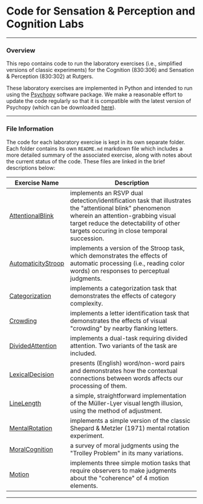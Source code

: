 # Code for Sensation & Perception and Cognition Labs
-----
### Overview

This repo contains code to run the laboratory exercises (i.e., simplified versions of classic experiments) for the Cognition (830:306) and Sensation & Perception (830:302) at Rutgers.

These laboratory exercises are implemented in Python and intended to run using the [Psychopy](https://www.psychopy.org/) software package. We make a reasonable effort to update the code regularly so that it is compatible with the latest version of Psychopy (which can be downloaded [here](https://github.com/psychopy/psychopy/releases)).

-----
### File Information

The code for each laboratory exercise is kept in its own separate folder. Each folder contains its own `README.md` markdown file which includes a more detailed summary of the associated exercise, along with notes about the current status of the code. These files are linked in the brief descriptions below:

Exercise Name | Description
---------- | ----------------------------------------------------------------------------------------
[AttentionalBlink](AttentionalBlink/AttentionalBlink-README.md) | implements an RSVP dual detection/identification task that illustrates the "attentional blink" phenomenon wherein an attention-grabbing visual target reduce the detectability of other targets occuring in close temporal succession.
[AutomaticityStroop](AutomaticityStroop/Stroop-README.md) | implements a version of the Stroop task, which demonstrates the effects of automatic processing (i.e., reading color words) on responses to perceptual judgments.
[Categorization](Categorization/Categorization-README.md) | implements a categorization task that demonstrates the effects of category complexity.
[Crowding](Crowding/Crowding-README.md) | implements a letter identification task that demonstrates the effects of visual "crowding" by nearby flanking letters.
[DividedAttention](DividedAttention/DividedAttention-README.md) | implements a dual-task requiring divided attention. Two variants of the task are included.
[LexicalDecision](LexicalDecision/LexicalDecision-README.md) | presents (English) word/non-word pairs and demonstrates how the contextual connections between words affects our processing of them.
[LineLength](LineLength/LineLength-README.md) | a simple, straightforward implementation of the Müller-Lyer visual length illusion, using the method of adjustment.
[MentalRotation](MentalRotation/MentalRotation-README.md) | implements a simple version of the classic Shepard & Metzler (1971) mental rotation experiment.
[MoralCognition](MoralCognition/MoralCognition-README.md) | a survey of moral judgments using the "Trolley Problem" in its many variations.
[Motion](Motion/Motion-README.md) | implements three simple motion tasks that require observers to make judgments about the "coherence" of 4 motion elements.

-----